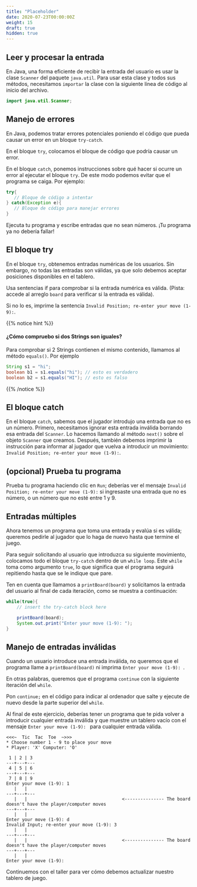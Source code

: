 ```yaml
---
title: "Placeholder"
date: 2020-07-23T00:00:00Z
weight: 15
draft: true
hidden: true
---
```


## Leer y procesar la entrada

En Java, una forma eficiente de recibir la entrada del usuario es usar la clase `Scanner` del paquete `java.util`. Para usar esta clase y todos sus métodos, necesitamos `importar` la clase con la siguiente línea de código al inicio del archivo.

```java
import java.util.Scanner;
```

## Manejo de errores

En Java, podemos tratar errores potenciales poniendo el código que pueda causar un error en un bloque `try-catch`. 

En el bloque `try`, colocamos el bloque de código que podría causar un error.

En el bloque `catch`, ponemos instrucciones sobre qué hacer si ocurre un error al ejecutar el bloque `try`. De este modo podemos evitar que el programa se caiga.
Por ejemplo:

```java
try{
   // Bloque de código a intentar
} catch(Exception e){
   // Bloque de código para manejar errores
}
```

   Ejecuta tu programa y escribe entradas que no sean números. ¡Tu programa ya no debería fallar!

## El bloque try

En el bloque `try`, obtenemos entradas numéricas de los usuarios. Sin embargo, no todas las entradas son válidas, ya que solo debemos aceptar posiciones disponibles en el tablero.

Usa sentencias if para comprobar si la entrada numérica es válida. (Pista: accede al arreglo `board` para verificar si la entrada es válida).

Si no lo es, imprime la sentencia `Invalid Position; re-enter your move (1-9):`.

{{% notice hint %}}
#### ¿Cómo compruebo si dos Strings son iguales?

Para comprobar si 2 Strings contienen el mismo contenido, llamamos al método `equals()`. Por ejemplo

```java
String s1 = "hi";
boolean b1 = s1.equals("hi"); // esto es verdadero
boolean b2 = s1.equals("HI"); // esto es falso
```

{{% /notice %}}

## El bloque catch

En el bloque `catch`, sabemos que el jugador introdujo una entrada que no es un número. Primero, necesitamos ignorar esta entrada inválida borrando esa entrada del `Scanner`. Lo hacemos llamando al método `next()` sobre el objeto `Scanner` que creamos. Después, también debemos imprimir la instrucción para informar al jugador que vuelva a introducir un movimiento: `Invalid Position; re-enter your move (1-9):`.

## (opcional) Prueba tu programa

Prueba tu programa haciendo clic en `Run`; deberías ver el mensaje `Invalid Position; re-enter your move (1-9):` si ingresaste una entrada que no es número, o un número que no esté entre 1 y 9.

## Entradas múltiples

Ahora tenemos un programa que toma una entrada y evalúa si es válida; queremos pedirle al jugador que lo haga de nuevo hasta que termine el juego.

Para seguir solicitando al usuario que introduzca su siguiente movimiento, colocamos todo el bloque `try-catch` dentro de un `while loop`. Este `while` toma como argumento `true`, lo que significa que el programa seguirá repitiendo hasta que se le indique que pare. 

Ten en cuenta que llamamos a `printBoard(board)` y solicitamos la entrada del usuario al final de cada iteración, como se muestra a continuación:

```java
while(true){
    // insert the try-catch block here

    printBoard(board);
    System.out.print("Enter your move (1-9): "); 
}
```

## Manejo de entradas inválidas

Cuando un usuario introduce una entrada inválida, no queremos que el programa llame a `printBoard(board)` ni imprima `Enter your move (1-9): `.

En otras palabras, queremos que el programa `continue` con la siguiente iteración del `while`.

Pon `continue;` en el código para indicar al ordenador que salte y ejecute de nuevo desde la parte superior del `while`.

Al final de este ejercicio, deberías tener un programa que te pida volver a introducir cualquier entrada inválida y que muestre un tablero vacío con el mensaje `Enter your move (1-9): ` para cualquier entrada válida.

```
<<<~  Tic  Tac  Toe  ~>>>
* Choose number 1 - 9 to place your move
* Player: 'X' Computer: 'O'

 1 | 2 | 3 
---+---+---
 4 | 5 | 6 
---+---+---
 7 | 8 | 9 
Enter your move (1-9): 1
   |   |   
---+---+---
   |   |                                    <--------------- The board doesn't have the player/computer moves
---+---+---
   |   |   
Enter your move (1-9): d
Invalid Input; re-enter your move (1-9): 3
   |   |   
---+---+---
   |   |                                    <--------------- The board doesn't have the player/computer moves
---+---+---
   |   |   
Enter your move (1-9): 
```

Continuemos con el taller para ver cómo debemos actualizar nuestro tablero de juego.